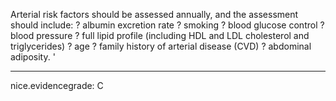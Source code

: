 Arterial risk factors should be assessed annually, and the assessment should include:
? albumin excretion rate
? smoking
? blood glucose control
? blood pressure
? full lipid profile (including HDL and LDL cholesterol and triglycerides)
? age
? family history of arterial disease (CVD)
? abdominal adiposity.
'

---
 nice.evidencegrade: C
